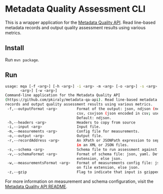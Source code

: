 # Metadata Quality Assessment CLI

This is a wrapper application for the [Metadata Quality API](https://github.com/pkiraly/metadata-qa-api). Read line-based metadata
records and output quality assessment results using various metrics.

## Install

Run `mvn package`.

## Run

```bash
usage: mqa [-f <arg>] [-h <arg>] -i <arg> -m <arg> [-o <arg>] -s <arg> [-v
       <arg>] [-w <arg>]
Command-line application for the Metadata Quality API
(https://github.com/pkiraly/metadata-qa-api). Read line-based metadata
records and output quality assessment results using various metrics.
 -f,--outputFormat <arg>         Format of the output: json, ndjson (new line delimited JSON),
                                 csv, csvjson (json encoded in csv; useful for RDB bulk loading).
                                 Default: ndjson.
 -h,--headers <arg>              Headers to copy from source
 -i,--input <arg>                Input file.
 -m,--measurements <arg>         Config file for measurements.
 -o,--output <arg>               Output file.
 -r,--recordAddress <arg>        An XPath or JSONPath expression to separate individual records
                                 in an XML or JSON files.
 -s,--schema <arg>               Schema file to run assessment against.
 -v,--schemaFormat <arg>         Format of schema file: json, yaml. Default: based on file
                                 extension, else json.
 -w,--measurementsFormat <arg>   Format of measurements config file: json, yaml. Default: based 
                                 on file extension, else json.
 -z,--gzip                       Flag to indicate that input is gzipped.
```

For more information on measurement and schema configuration, visit the [Metadata Quality API README](https://github.com/pkiraly/metadata-qa-api).
